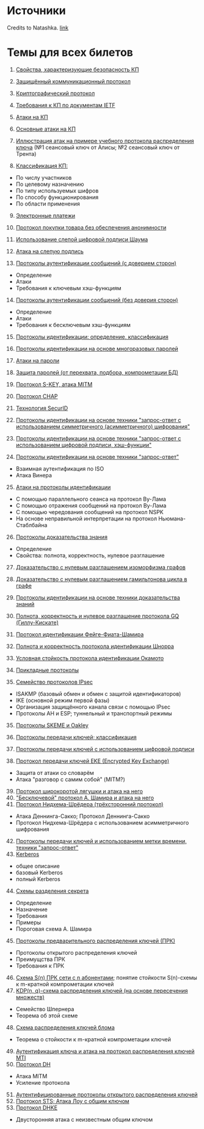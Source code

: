 # Источники

Credits to Natashka.
[link](https://docs.google.com/document/d/1--cWCHCM0runCLjFAqgpL3Oy99YdvA24iRZa2lOcv8M/edit?usp=sharing)

# Темы для всех билетов

1. [Свойства, характеризующие безопасность КП](./topics/general.md#Свойства,-характеризующие-безопасность-КП)
2. [Защищённый коммуникационный протокол](./topics/general.md#Криптографический-протокол)
3. [Криптографический протокол](./topics/general.md#Криптографический-протокол)
4. [Требования к КП по документам IETF](./topics/general.md#Свойства-IETF)

5. [Атаки на КП](./topics/general.md#Атаки)
6. [Основные атаки на КП](./topics/general.md#Основные-атаки)
7. [Иллюстрация атак на примере учебного протокола распределения ключа](./topics/general.md#Учебные-атаки)
  (№1 сеансовый ключ от Алисы; №2 сеансовый ключ от Трента)

8. [Классификация КП:](./topics/general.md#Классификация)
  - По числу участников
  - По целевому назначению
  - По типу используемых шифров
  - По способу функционирования
  - По области применения

9. [Электронные платежи](./404.md)
10. [Протокол покупки товара без обеспечения анонимности](./404.md)
11. [Использование слепой цифровой подписи Шаума](./topics/blind-signature.md)
12. [Атака на слепую подпись](./topics/blind-signature.md#Атака)

13. [Протоколы аутентификации сообщений (с доверием сторон)](./topics/msg-auth.md)
  - Определение
  - Атаки
  - Требования к ключевым хэш-функциям

14. [Протоколы аутентификации сообщений (без доверия сторон)](./topics/msg-auth.md)
  - Определение
  - Атаки
  - Требования к бесключевым хэш-функциям

15. [Протоколы идентификации: определение, классификация](./topics/ident.md)

16. [Протоколы идентификации на основе многоразовых паролей](./topics/ident.md#Использование-паролей)
17. [Атаки на пароли](./topics/ident.md#Использование-паролей)
18. [Защита паролей (от перехвата, подбора, компрометации БД)](./topics/ident.md#Защита-паролей)

19. [Протокол S-KEY, атака MITM](./topics/ident.md#S/KEY)
20. [Протокол CHAP](./topics/ident.md#CHAP)
21. [Технология SecurID](./topics/ident.md#SecurID)

22. [Протоколы идентификации на основе техники "запрос-ответ
с использованием симметричного (асимметричного) шифрования"](./topics/ident.md#Запрос-ответ)
23. [Протоколы идентификации на основе техники "запрос-ответ
с использованием цифровой подписи, хэш-функции"](./topics/ident.md#Запрос-ответ)
24. [Протоколы идентификации на основе техники "запрос-ответ"](./topics/ident.md#ISO-and-Wiener)
  - Взаимная аутентификация по ISO
  - Атака Винера

25. [Атаки на протоколы идентификации](./topics/ident.md#Атаки)
  - С помощью параллельного сеанса на протокол Ву-Лама
  - С помощью отражения сообщений на протокол Ву-Лама
  - С помощью чередования сообщений на протокол NSPK
  - На основе неправильной интерпретации на протокол Ньюмана-Стаблбайна

26. [Протоколы доказательства знания](./topics/proofs.md)
  - Определение
  - Свойства: полнота, корректность, нулевое разглашение
27. [Доказательство с нулевым разглашением изоморфизма графов](./topics/proofs.md#Изоморфизм-графов)
28. [Доказательство с нулевым разглашением гамильтонова цикла в графе](./topics/proofs.md#Гамильтонов-цикл)

28. [Протоколы идентификации на основе техники доказательства знаний](./topics/proofs.md#Идентификация)
29. [Полнота, корректность и нулевое разглашение протокола GQ (Гиллу-Кискате)](./topics/proofs.md#GQ)
30. [Протокол идентификации Фейге-Фиата-Шамира](./topics/proofs.md#Фиата-Шамира)
31. [Полнота и корректность протокола идентификации Шнорра](./topics/proofs.md#Шнорра)
32. [Условная стойкость протокола идентификации Окамото](./topics/proofs.md#Окамото)

33. [Прикладные протоколы](./404.md)
34. [Семейство протоколов IPsec](./404.md)
  - ISAKMP (базовый обмен и обмен с защитой идентификаторов)
  - IKE (основной режим первой фазы)
  - Организация защищённого канала связи с помощью IPsec
  - Протоколы AH и ESP; туннельный и транспортный режимы
35. [Протоколы SKEME и Oakley](./404.md)

36. [Протоколы передачи ключей; классификация](./404.md)
37. [Протоколы передачи ключей с использованием цифровой подписи](./404.md)
38. [Протокол передачи ключей EKE (Encrypted Key Exchange)](./404.md)
  - Защита от атаки со словарём
  - Атака "разговор с самим собой" (MITM?)
39. [Протокол широкоротой лягушки и атака на него](./404.md)
40. ["Бесключевой" протокол А. Шамира и атака на него](./404.md)
41. [Протокол Нидхема-Шрёдера (трёхсторонний протокол)](./404.md)
  - Атака Деннинга-Сакко; Протокол Деннинга-Сакко
  - Протокол Нидхема-Шрёдера с использованием асимметричного шифрования
42. [Протоколы передачи ключей и использованием метки времени, техники "запрос-ответ"](./404.md)
43. [Kerberos](./404.md)
  - общее описание
  - базовый Kerberos
  - полный Kerberos

44. [Схемы разделения секрета](./404.md)
  - Определение
  - Назначение
  - Требования
  - Примеры
  - Пороговая схема А. Шамира

45. [Протоколы предварительного распределения ключей (ПРК)](./404.md)
  - Протоколы открытого распределения ключей
  - Преимущства ПРК
  - Требования к ПРК
46. [Схема S(n) ПРК сети с n абонентами;](./404.md)
    понятие стойкости S(n)-схемы к m-кратной компрометации ключей
47. [KDP(n, q)-схема распределения ключей (на основе пересечения множеств)](./404.md)
  - Семейство Шпернера
  - Теорема об этой схеме
48. [Схема распределения ключей блома](./404.md)
  - Теорема о стойкости к m-кратной компрометации ключей
49. [Аутентификация ключа и атака на протокол распределения ключей MTI](./404.md)
50. [Протокол DH](./404.md)
  - Атака MITM
  - Усиление протокола

51. [Аутентифицированные протоколы открытого распределения ключей](./404.md)
52. [Протокол STS; Атака Лоу с общим ключом](./404.md)
53. [Протокол DHKE](./404.md)
  - Двусторонняя атака с неизвестным общим ключом
